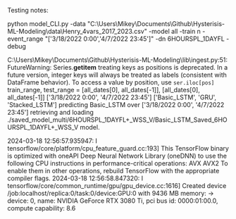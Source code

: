 Testing notes:

python model_CLI.py -data "C:\\Users\\Mikey\\Documents\\Github\\Hysterisis-ML-Modeling\\data\\Henry_4vars_2017_2023.csv" -model all -train n -event_range "['3/18/2022 0:00','4/7/2022 23:45']" -dn 6HOURSPL_1DAYFL  -debug

C:\Users\Mikey\Documents\Github\Hysterisis-ML-Modeling\lib\ingest.py:51: FutureWarning: Series.__getitem__ treating keys as positions is deprecated. In a future version, integer keys will always be treated as labels (consistent with DataFrame behavior). To access a value by position, use `ser.iloc[pos]`
  train_range, test_range = [all_dates[0], all_dates[-1]], [all_dates[0], all_dates[-1]]
['3/18/2022 0:00', '4/7/2022 23:45'] ['Basic_LSTM', 'GRU', 'Stacked_LSTM']
predicting Basic_LSTM over ['3/18/2022 0:00', '4/7/2022 23:45']
retrieving and loading ./saved_model_multi/6HOURSPL_1DAYFL+_WSS_V/Basic_LSTM_Saved_6HOURSPL_1DAYFL+_WSS_V model.

2024-03-18 12:56:57.935947: I tensorflow/core/platform/cpu_feature_guard.cc:193] This TensorFlow binary is optimized with oneAPI Deep Neural Network Library (oneDNN) to use the following CPU instructions in performance-critical operations:  AVX AVX2
To enable them in other operations, rebuild TensorFlow with the appropriate compiler flags.
2024-03-18 12:56:58.847320: I tensorflow/core/common_runtime/gpu/gpu_device.cc:1616] Created device /job:localhost/replica:0/task:0/device:GPU:0 with 9436 MB memory:  -> device: 0, name: NVIDIA GeForce RTX 3080 Ti, pci bus id: 0000:01:00.0, compute capability: 8.6